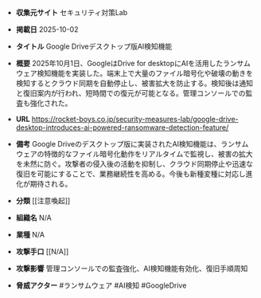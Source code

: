 - **収集元サイト**
セキュリティ対策Lab

- **掲載日**
2025-10-02

- **タイトル**
Google Driveデスクトップ版AI検知機能

- **概要**
2025年10月1日、GoogleはDrive for desktopにAIを活用したランサムウェア検知機能を実装した。端末上で大量のファイル暗号化や破壊の動きを検知するとクラウド同期を自動停止し、被害拡大を防止する。検知後は通知と復旧案内が行われ、短時間での復元が可能となる。管理コンソールでの監査も強化された。

- **URL**
https://rocket-boys.co.jp/security-measures-lab/google-drive-desktop-introduces-ai-powered-ransomware-detection-feature/

- **備考**
Google Driveのデスクトップ版に実装されたAI検知機能は、ランサムウェアの特徴的なファイル暗号化動作をリアルタイムで監視し、被害の拡大を未然に防ぐ。攻撃者の侵入後の活動を抑制し、クラウド同期停止や迅速な復旧を可能にすることで、業務継続性を高める。今後も新種変種に対応し進化が期待される。

- **分類**
[[注意喚起]]

- **組織名**
N/A

- **業種**
N/A

- **攻撃手口**
[[N/A]]

- **攻撃影響**
管理コンソールでの監査強化、AI検知機能有効化、復旧手順周知

- **脅威アクター**
#ランサムウェア #AI検知 #GoogleDrive
